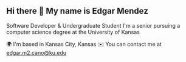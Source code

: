 ## Hi there 👋 My name is Edgar Mendez
Software Developer & Undergraduate Student
I'm a senior pursuing a computer science degree at the University of Kansas

🌍  I'm based in Kansas City, Kansas
✉️  You can contact me at edgar.m2.cano@ku.edu

